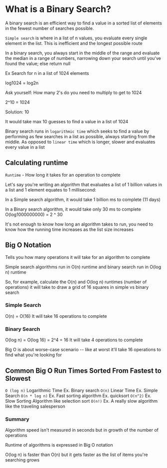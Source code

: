 # What is a Binary Search?
A binary search is an efficient way to find a value in a sorted list of elements in the fewest number of searches possible.

`Simple search` is where in a list of n values, you evaluate every single element in the list. This is inefficient and the longest possible route

In a binary search, you always start in the middle of the range and evaluate the median in a range of numbers, narrowing down your search until you've found the value; else return null

Ex Search for n in a list of 1024 elements 

log1024 = log2n 

Ask yourself: How many 2's do you need to multiply to get to 1024

2^10 = 1024

Solution: 10 

It would take max 10 guesses to find a value in a list of 1024

Binary search runs in `logarithmic time` which seeks to find a value by performing as few searches in a list as possible, always starting from the middle. As opposed to `linear time` which is longer, slower and evaluates every value in a list

## Calculating runtime
`Runtime` - How long it takes for an operation to complete

Let's say you're writing an algorithm that evaluates a list of 1 billion values in a list and 1 element equates to 1 millisecond:

In a Simple search algorithm, it would take 1 billion ms to complete (11 days)

In a Binary search algorithm, it would take only 30 ms to complete 
O(log1000000000) = 2 ^ 30 

It's not enough to know how long an algorithm takes to run, you need to know how the running time increases as the list size increases 

## Big O Notation 
Tells you how many operations it will take for an algorithm to complete 

Simple search algorithms run in O(n) runtime and binary search run in O(log n) runtime 

So, for example, calculate the O(n) and O(log n) runtimes (number of operations) it will take to draw a grid of 16 squares in simple vs binary search

### Simple Search
O(n) = O(16)
It will take 16 operations to complete

### Binary Search
O(log n) = O(log 16) = 2^4 = 16 
It will take 4 operations to complete 

Big O is about worse-case scenario -- like at worst it'll take 16 operations to find what you're looking for  

## Common Big O Run Times Sorted From Fastest to Slowest
`O (log n)` Logarithmic Time Ex. Binary search
`O(n)` Linear Time Ex. Simple Search
`O(n * log n)` Ex. Fast sorting algorithm Ex. quicksort
`O(n^2)` Ex. Slow Sorting Algorithm like selection sort
`O(n!)` Ex. A really slow algorithm like the traveling salesperson

### Summary
Algorithm speed isn't measured in seconds but in growth of the number of operations

Runtime of algorithms is expressed in Big O notation

O(log n) is faster than O(n) but it gets faster as the list of items you're searching grows 


